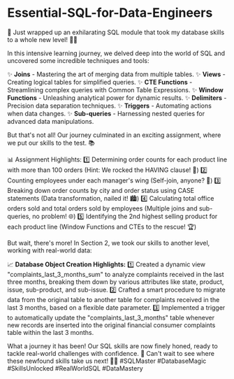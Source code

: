 # Essential-SQL-for-Data-Engineers

🚀 Just wrapped up an exhilarating SQL module that took my database skills to a whole new level! 💼💾

In this intensive learning journey, we delved deep into the world of SQL and uncovered some incredible techniques and tools:

✨ **Joins** - Mastering the art of merging data from multiple tables.
✨ **Views** - Creating logical tables for simplified queries.
✨ **CTE Functions** - Streamlining complex queries with Common Table Expressions.
✨ **Window Functions** - Unleashing analytical power for dynamic results.
✨ **Delimiters** - Precision data separation techniques.
✨ **Triggers** - Automating actions when data changes.
✨ **Sub-queries** - Harnessing nested queries for advanced data manipulations.

But that's not all! Our journey culminated in an exciting assignment, where we put our skills to the test. 📚

📊 Assignment Highlights:
1️⃣ Determining order counts for each product line with more than 100 orders (Hint: We rocked the HAVING clause! 🧠)
2️⃣ Counting employees under each manager's wing (Self-join, anyone? 🤝)
3️⃣ Breaking down order counts by city and order status using CASE statements (Data transformation, nailed it! 🏙️)
4️⃣ Calculating total office orders sold and total orders sold by employees (Multiple joins and sub-queries, no problem! 🌐)
5️⃣ Identifying the 2nd highest selling product for each product line (Window Functions and CTEs to the rescue! 🏆)

But wait, there's more! In Section 2, we took our skills to another level, working with real-world data:

📈 **Database Object Creation Highlights:**
1️⃣ Created a dynamic view "complaints_last_3_months_sum" to analyze complaints received in the last three months, breaking them down by various attributes like state, product, issue, sub-product, and sub-issue.
2️⃣ Crafted a smart procedure to migrate data from the original table to another table for complaints received in the last 3 months, based on a flexible date parameter.
3️⃣ Implemented a trigger to automatically update the "complaints_last_3_months" table whenever new records are inserted into the original financial consumer complaints table within the last 3 months.

What a journey it has been! Our SQL skills are now finely honed, ready to tackle real-world challenges with confidence. 🌟 Can't wait to see where these newfound skills take us next! 💪💼 #SQLMaster #DatabaseMagic #SkillsUnlocked #RealWorldSQL #DataMastery

